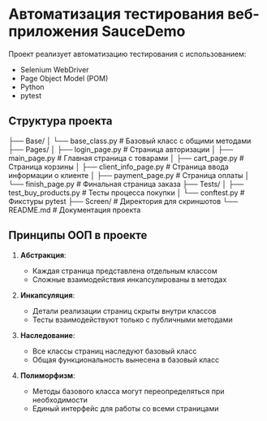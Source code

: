 # Автоматизация тестирования веб-приложения SauceDemo

Проект реализует автоматизацию тестирования с использованием:
- Selenium WebDriver
- Page Object Model (POM)
- Python
- pytest

## Структура проекта
├── Base/
│ └── base_class.py # Базовый класс с общими методами
├── Pages/
│ ├── login_page.py # Страница авторизации
│ ├── main_page.py # Главная страница с товарами
│ ├── cart_page.py # Страница корзины
│ ├── client_info_page.py # Страница ввода информации о клиенте
│ ├── payment_page.py # Страница оплаты
│ └── finish_page.py # Финальная страница заказа
├── Tests/
│ ├── test_buy_products.py # Тесты процесса покупки
│ └── conftest.py # Фикстуры pytest
├── Screen/ # Директория для скриншотов
└── README.md # Документация проекта

## Принципы ООП в проекте

1. **Абстракция**:
   - Каждая страница представлена отдельным классом
   - Сложные взаимодействия инкапсулированы в методах

2. **Инкапсуляция**:
   - Детали реализации страниц скрыты внутри классов
   - Тесты взаимодействуют только с публичными методами

3. **Наследование**:
   - Все классы страниц наследуют базовый класс
   - Общая функциональность вынесена в базовый класс

4. **Полиморфизм**:
   - Методы базового класса могут переопределяться при необходимости
   - Единый интерфейс для работы со всеми страницами
